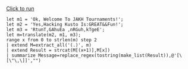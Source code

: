 [Click to run](https://dataexplorer.azure.com/clusters/help/databases/ContosoSales?query=H4sIAAAAAAAAA02PUUvDQAzH3wf7DnEP6x0e4rY3peAe5qajCKUg0pZy1NiN3l3HXQ6K%2BOHNFKYPISH55Z9%2FDBLYBaSQvPQKXtG0g0UoBnhe73eco3faoqNwldxPJ%2BZML8%2F0Gwa1021%2FdB3sY6ABnsLdNt%2Bsi%2Fn8Mbo%2FenWmc4quUNv1IW40KJdv40H1RYebC5aS1y4YTSjsUrEljpXkKbc7hBE%2B%2FGDhFvhQIG%2FQCSu5whMsp5MvwJHQvUOWcuF1S402RiTiRiasI%2F8ROYZoiD2xSqtJZKUYrxeyVlk51j9giNZqf%2FxEyDAE3WHq8WR0i43HDkdBA6%2Fy28LqHhtzDCR%2BRaVUD0lZldWsUlVdJ2o2k9%2BKlixHXwEAAA%3D%3D)

```
let m1 = 'Ok, Welcome To JAKH Tournaments!';
let m2 = 'Yes,Hacking Kusto Is:GREAT&&Fun!';
let m3 = 'RtunT,GAhuEa ,nRGuh,kTgeE';
let m=translate(m2, m1, m3);
range x from 0 to strlen(m) step 2
| extend M=extract_all('(.)', m)
| extend Result = strcat(M[(x+1)],M[x])
| summarize Message=replace_regex(tostring(make_list(Result)),@'[\[\"\,\]]',"")
```